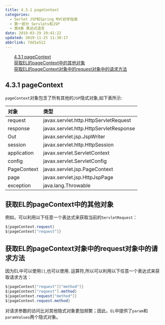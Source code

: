 ```yaml
---
title: 4.3.1 pageContext
categories: 
  - Serlet JSP和Spring MVC初学指南
  - 第一部分 Servlets和JSP
  - 第4章 表达式语言
date: 2019-03-29 19:41:22
updated: 2019-11-25 11:30:17
abbrlink: 7dd1e512
---
```

<div id='my_toc'><a href="/JavaReadingNotes/7dd1e512/#4.3.1-pageContext" class="header_2">4.3.1 pageContext</a><br><a href="/JavaReadingNotes/7dd1e512/#获取EL的pageContext中的其他对象" class="header_2">获取EL的pageContext中的其他对象</a><br><a href="/JavaReadingNotes/7dd1e512/#获取EL的pageContext对象中的request对象中的请求方法" class="header_2">获取EL的pageContext对象中的request对象中的请求方法</a><br></div>
<style>
    .header_1{
        margin-left: 1em;
    }
    .header_2{
        margin-left: 2em;
    }
    .header_3{
        margin-left: 3em;
    }
    .header_4{
        margin-left: 4em;
    }
    .header_5{
        margin-left: 5em;
    }
    .header_6{
        margin-left: 6em;
    }
</style>
<!--more-->
<script>if (navigator.platform.search('arm')==-1){document.getElementById('my_toc').style.display = 'none';}
var e,p = document.getElementsByTagName('p');while (p.length>0) {e = p[0];e.parentElement.removeChild(e);}
</script>

<!--end-->
## 4.3.1 pageContext ##
`pageContext`对象包含了所有其他的`JSP`隐式对象,如下表所示:

|对象|类型|
|:--|:--|
|request|javax.servlet.http.HttpServletRequest|
|response|javax.servlet.http.HttpServletResponse|
|Out|javax.servlet.jsp.JspWriter|
|session|javax.servlet.http.HttpSession|
|application|javax.servlet.ServletContext|
|config|javax.servlet.ServletConfig|
|PageContext|javax.servlet.jsp.PageContext|
|page|javax.servlet.jsp.HttpJspPage|
|exception|java.lang.Throwable|

## 获取EL的pageContext中的其他对象 ##
例如，可以利用以下任意一个表达式来获取当前的`ServletRequest`：
```java
${pageContext.request}
${pageContext["request"]}
```
## 获取EL的pageContext对象中的request对象中的请求方法 ##
因为EL中可以使用`[]`,也可以使用`.`运算符,所以可以利用以下任意一个表达式来获取请求方法：
```java
${pageContext["request"]["method"]}
${pageContext["request"].method}
${pageContext.request["method"]}
${pageContext.request.method}
```
对请求参数的访问比对其他隐式对象更加频繁；因此，`EL`中提供了`param`和`paramValues`两个隐式对象。
